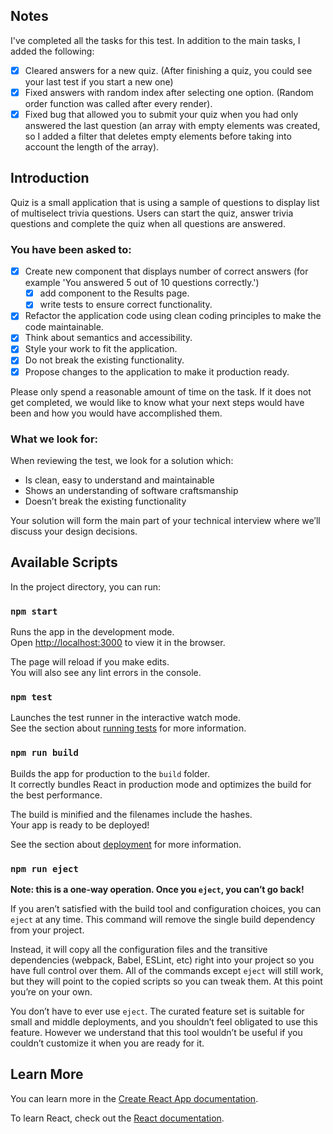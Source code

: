 ## Notes

I've completed all the tasks for this test. In addition to the main tasks, I added the following:

- [x] Cleared answers for a new quiz. (After finishing a quiz, you could see your last test if you start a new one)
- [x] Fixed answers with random index after selecting one option. (Random order function was called after every render).
- [x] Fixed bug that allowed you to submit your quiz when you had only answered the last question (an array with empty elements was created, so I added a filter that deletes empty elements before taking into account the length of the array).

## Introduction

Quiz is a small application that is using a sample of questions to display list of multiselect trivia questions. Users can start the quiz, answer trivia questions and complete the quiz when all questions are answered.

### You have been asked to:

- [x] Create new component that displays number of correct answers (for example 'You answered 5 out of 10 questions correctly.')
  - [x] add component to the Results page.
  - [x] write tests to ensure correct functionality.
- [x] Refactor the application code using clean coding principles to make the code maintainable.
- [x] Think about semantics and accessibility.
- [x] Style your work to fit the application.
- [x] Do not break the existing functionality.
- [x] Propose changes to the application to make it production ready.

Please only spend a reasonable amount of time on the task. If it does not get completed, we would
like to know what your next steps would have been and how you would have accomplished them.

### What we look for:

When reviewing the test, we look for a solution which:

- Is clean, easy to understand and maintainable
- Shows an understanding of software craftsmanship
- Doesn’t break the existing functionality

Your solution will form the main part of your technical interview where we’ll discuss your design decisions.

## Available Scripts

In the project directory, you can run:

### `npm start`

Runs the app in the development mode.<br />
Open [http://localhost:3000](http://localhost:3000) to view it in the browser.

The page will reload if you make edits.<br />
You will also see any lint errors in the console.

### `npm test`

Launches the test runner in the interactive watch mode.<br />
See the section about [running tests](https://facebook.github.io/create-react-app/docs/running-tests) for more information.

### `npm run build`

Builds the app for production to the `build` folder.<br />
It correctly bundles React in production mode and optimizes the build for the best performance.

The build is minified and the filenames include the hashes.<br />
Your app is ready to be deployed!

See the section about [deployment](https://facebook.github.io/create-react-app/docs/deployment) for more information.

### `npm run eject`

**Note: this is a one-way operation. Once you `eject`, you can’t go back!**

If you aren’t satisfied with the build tool and configuration choices, you can `eject` at any time. This command will remove the single build dependency from your project.

Instead, it will copy all the configuration files and the transitive dependencies (webpack, Babel, ESLint, etc) right into your project so you have full control over them. All of the commands except `eject` will still work, but they will point to the copied scripts so you can tweak them. At this point you’re on your own.

You don’t have to ever use `eject`. The curated feature set is suitable for small and middle deployments, and you shouldn’t feel obligated to use this feature. However we understand that this tool wouldn’t be useful if you couldn’t customize it when you are ready for it.

## Learn More

You can learn more in the [Create React App documentation](https://facebook.github.io/create-react-app/docs/getting-started).

To learn React, check out the [React documentation](https://reactjs.org/).
